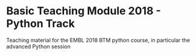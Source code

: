 # Basic Teaching Module 2018 - Python Track

Teaching material for the EMBL 2018 BTM python course, in particular the advanced Python session
